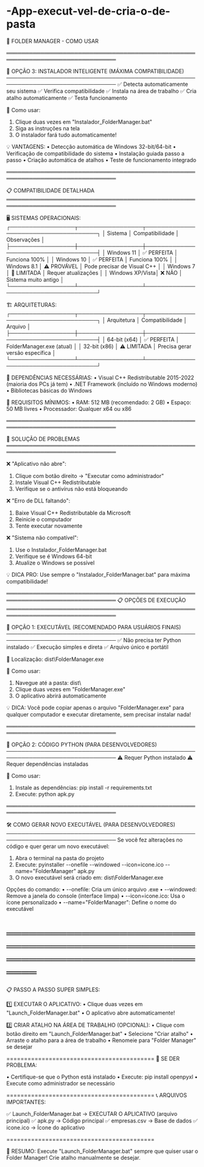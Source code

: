 # -App-execut-vel-de-cria-o-de-pasta

🚀 FOLDER MANAGER - COMO USAR

═══════════════════════════════════════════════════════════════════════════════

🎯 OPÇÃO 3: INSTALADOR INTELIGENTE (MÁXIMA COMPATIBILIDADE)
───────────────────────────────────────────────────────────────────────────────
✅ Detecta automaticamente seu sistema
✅ Verifica compatibilidade
✅ Instala na área de trabalho
✅ Cria atalho automaticamente
✅ Testa funcionamento

🔧 Como usar:
1. Clique duas vezes em "Instalador_FolderManager.bat"
2. Siga as instruções na tela
3. O instalador fará tudo automaticamente!

💡 VANTAGENS:
• Detecção automática de Windows 32-bit/64-bit
• Verificação de compatibilidade do sistema
• Instalação guiada passo a passo
• Criação automática de atalhos
• Teste de funcionamento integrado

═══════════════════════════════════════════════════════════════════════════════

📋 COMPATIBILIDADE DETALHADA
═══════════════════════════════════════════════════════════════════════════════

🖥️ SISTEMAS OPERACIONAIS:
┌─────────────────┬─────────────────┬─────────────────────────────────────┐
│ Sistema         │ Compatibilidade │ Observações                         │
├─────────────────┼─────────────────┼─────────────────────────────────────┤
│ Windows 11      │ ✅ PERFEITA     │ Funciona 100%                       │
│ Windows 10      │ ✅ PERFEITA     │ Funciona 100%                       │
│ Windows 8.1     │ ⚠️ PROVÁVEL     │ Pode precisar de Visual C++         │
│ Windows 7       │ 🔴 LIMITADA     │ Requer atualizações                 │
│ Windows XP/Vista│ ❌ NÃO          │ Sistema muito antigo                │
└─────────────────┴─────────────────┴─────────────────────────────────────┘

🏗️ ARQUITETURAS:
┌─────────────────┬─────────────────┬─────────────────────────────────────┐
│ Arquitetura     │ Compatibilidade │ Arquivo                             │
├─────────────────┼─────────────────┼─────────────────────────────────────┤
│ 64-bit (x64)    │ ✅ PERFEITA     │ FolderManager.exe (atual)           │
│ 32-bit (x86)    │ ⚠️ LIMITADA     │ Precisa gerar versão específica     │
└─────────────────┴─────────────────┴─────────────────────────────────────┘

🔧 DEPENDÊNCIAS NECESSÁRIAS:
• Visual C++ Redistributable 2015-2022 (maioria dos PCs já tem)
• .NET Framework (incluído no Windows moderno)
• Bibliotecas básicas do Windows

💾 REQUISITOS MÍNIMOS:
• RAM: 512 MB (recomendado: 2 GB)
• Espaço: 50 MB livres
• Processador: Qualquer x64 ou x86

═══════════════════════════════════════════════════════════════════════════════

🚨 SOLUÇÃO DE PROBLEMAS
═══════════════════════════════════════════════════════════════════════════════

❌ "Aplicativo não abre":
   1. Clique com botão direito → "Executar como administrador"
   2. Instale Visual C++ Redistributable
   3. Verifique se o antivírus não está bloqueando

❌ "Erro de DLL faltando":
   1. Baixe Visual C++ Redistributable da Microsoft
   2. Reinicie o computador
   3. Tente executar novamente

❌ "Sistema não compatível":
   1. Use o Instalador_FolderManager.bat
   2. Verifique se é Windows 64-bit
   3. Atualize o Windows se possível

💡 DICA PRO: Use sempre o "Instalador_FolderManager.bat" para máxima compatibilidade!

═══════════════════════════════════════════════════════════════════════════════
📋 OPÇÕES DE EXECUÇÃO
═══════════════════════════════════════════════════════════════════════════════

🎯 OPÇÃO 1: EXECUTÁVEL (RECOMENDADO PARA USUÁRIOS FINAIS)
───────────────────────────────────────────────────────────────────────────────
✅ Não precisa ter Python instalado
✅ Execução simples e direta
✅ Arquivo único e portátil

📁 Localização: dist\FolderManager.exe

🔧 Como usar:
1. Navegue até a pasta: dist\
2. Clique duas vezes em "FolderManager.exe"
3. O aplicativo abrirá automaticamente

💡 DICA: Você pode copiar apenas o arquivo "FolderManager.exe" para qualquer 
         computador e executar diretamente, sem precisar instalar nada!

═══════════════════════════════════════════════════════════════════════════════

🎯 OPÇÃO 2: CÓDIGO PYTHON (PARA DESENVOLVEDORES)
───────────────────────────────────────────────────────────────────────────────
⚠️  Requer Python instalado
⚠️  Requer dependências instaladas

🔧 Como usar:
1. Instale as dependências: pip install -r requirements.txt
2. Execute: python apk.py

═══════════════════════════════════════════════════════════════════════════════

🛠️ COMO GERAR NOVO EXECUTÁVEL (PARA DESENVOLVEDORES)
───────────────────────────────────────────────────────────────────────────────
Se você fez alterações no código e quer gerar um novo executável:

1. Abra o terminal na pasta do projeto
2. Execute: pyinstaller --onefile --windowed --icon=icone.ico --name="FolderManager" apk.py
3. O novo executável será criado em: dist\FolderManager.exe

Opções do comando:
• --onefile: Cria um único arquivo .exe
• --windowed: Remove a janela do console (interface limpa)
• --icon=icone.ico: Usa o ícone personalizado
• --name="FolderManager": Define o nome do executável

═══════════════════════════════════════════════════════════════════════════════
==========================================

📋 PASSO A PASSO SUPER SIMPLES:

1️⃣ EXECUTAR O APLICATIVO:
   • Clique duas vezes em "Launch_FolderManager.bat"
   • O aplicativo abre automaticamente!

2️⃣ CRIAR ATALHO NA ÁREA DE TRABALHO (OPCIONAL):
   • Clique com botão direito em "Launch_FolderManager.bat"
   • Selecione "Criar atalho"
   • Arraste o atalho para a área de trabalho
   • Renomeie para "Folder Manager" se desejar

==========================================
🔧 SE DER PROBLEMA:

• Certifique-se que o Python está instalado
• Execute: pip install openpyxl
• Execute como administrador se necessário

==========================================
📞 ARQUIVOS IMPORTANTES:

✅ Launch_FolderManager.bat → EXECUTAR O APLICATIVO (arquivo principal)
✅ apk.py                   → Código principal
✅ empresas.csv             → Base de dados
✅ icone.ico                → Ícone do aplicativo

==========================================

🎯 RESUMO: Execute "Launch_FolderManager.bat" sempre que 
quiser usar o Folder Manager! Crie atalho manualmente se desejar.